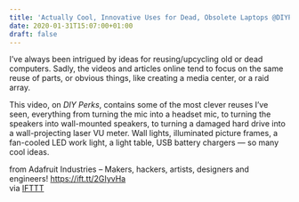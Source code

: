 ```yaml
---
title: 'Actually Cool, Innovative Uses for Dead, Obsolete Laptops @DIYPerks'
date: 2020-01-31T15:07:00+01:00
draft: false
---
```


I’ve always been intrigued by ideas for reusing/upcycling old or dead computers. Sadly, the videos and articles online tend to focus on the same reuse of parts, or obvious things, like creating a media center, or a raid array.

This video, on _DIY Perks_, contains some of the most clever reuses I’ve seen, everything from turning the mic into a headset mic, to turning the speakers into wall-mounted speakers, to turning a damaged hard drive into a wall-projecting laser VU meter. Wall lights, illuminated picture frames, a fan-cooled LED work light, a light table, USB battery chargers — so many cool ideas.

  
  
from Adafruit Industries – Makers, hackers, artists, designers and engineers! https://ift.tt/2GIyvHa  
via [IFTTT](https://ifttt.com/?ref=da&site=blogger)